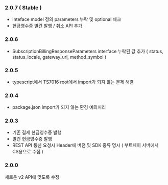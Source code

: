 ### 2.0.7  ( Stable )

* inteface model 정의 parameters 누락 및 optional 체크
* 현금영수증 별건 발행 / 취소 API 추가

### 2.0.6

* SubscriptionBillingResponseParameters interface 누락된 값 추가 ( status, status_locale, gateway_url, method_symbol )

### 2.0.5

* typescript에서 TS7016 root에서 import가 되지 않는 문제 해결

### 2.0.4

* package.json import가 되지 않는 환경 예외처리

### 2.0.3

* 기존 결제 현금영수증 발행
* 별건 현금영수증 발행
* REST API 통신 요청시 Header에 버전 및 SDK 종류 명시 ( 부트페이 서버에서 CS용으로 수집 )

### 2.0.0

새로운 v2 API에 맞도록 수정
